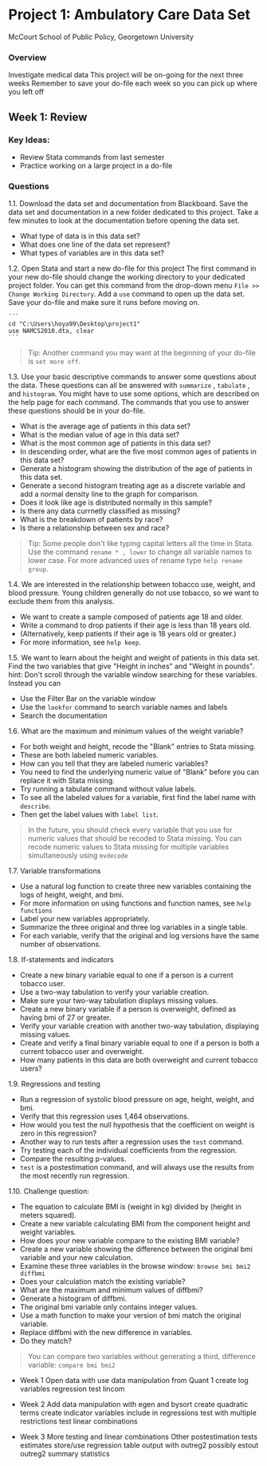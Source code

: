 # Project 1: Ambulatory Care Data Set 
McCourt School of Public Policy, Georgetown University

### Overview

Investigate medical data
This project will be on-going for the next three weeks
Remember to save your do-file each week so you can pick up where you left off

## Week 1: Review
### Key Ideas:
 - Review Stata commands from last semester 
 - Practice working on a large project in a do-file

### Questions

1.1. Download the data set and documentation from Blackboard. 
Save the data set and documentation in a new folder dedicated to this project.
Take a few minutes to look at the documentation before opening the data set.
  - What type of data is in this data set?
  - What does one line of the data set represent?
  - What types of variables are in this data set?

1.2. Open Stata and start a new do-file for this project
The first command in your new do-file should change the working directory to your dedicated project folder. 
You can get this command from the drop-down menu `File >> Change Working Directory`.
Add a `use` command to open up the data set.
Save your do-file and make sure it runs before moving on.

    ```
    cd "C:\Users\hoya99\Desktop\project1"  
    use NAMCS2010.dta, clear
    ```

> Tip: Another command you may want at the beginning of your do-file is `set more off`. 

1.3. Use your basic descriptive commands to answer some questions about the data.
These questions can all be answered with `summarize` , `tabulate` , and `histogram`.
You might have to use some options, which are described on the help page for each command.
The commands that you use to answer these questions should be in your do-file.
  - What is the average age of patients in this data set?
  - What is the median value of age in this data set?
  - What is the most common age of patients in this data set?
  - In descending order, what are the five most common ages of patients in this data set? 
  - Generate a histogram showing the distribution of the age of patients in this data set. 
  - Generate a second histogram treating age as a discrete variable and add a normal density line to the graph for comparison.
  - Does it look like age is distributed normally in this sample?
  - Is there any data currnetly classified as missing?
  - What is the breakdown of patients by race? 
  - Is there a relationship between sex and race?

> Tip: Some people don't like typing capital letters all the time in Stata.
Use the command `rename * , lower` to change all variable names to lower case.
For more advanced uses of rename type `help rename group`. 

1.4. We are interested in the relationship between tobacco use, weight, and blood pressure.
Young children generally do not use tobacco, so we want to exclude them from this analysis.
- We want to create a sample composed of patients age 18 and older.
- Write a command to drop patients if their age is less than 18 years old. 
- (Alternatively, keep patients if their age is 18 years old or greater.)
- For more information, see `help keep`.
 
1.5. We want to learn about the height and weight of patients in this data set.
Find the two variables that give "Height in inches" and "Weight in pounds".
hint: Don't scroll through the variable window searching for these variables.
Instead you can 
  - Use the Filter Bar on the variable window
  - Use the `lookfor` command to search variable names and labels
  - Search the documentation

1.6. What are the maximum and minimum values of the weight variable?
- For both weight and height, recode the "Blank" entries to Stata missing. 
- These are both labeled numeric variables. 
- How can you tell that they are labeled numeric variables? 
- You need to find the underlying numeric value of "Blank" before you can replace it with Stata missing.
- Try running a tabulate command without value labels. 
- To see all the labeled values for a variable, first find the label name with `describe`.
- Then get the label values with `label list`.

> In the future, you should check every variable that you use for numeric values that should be recoded to Stata missing. 
> You can recode numeric values to Stata missing for multiple variables simultaneously using `mvdecode`

1.7. Variable transformations 
- Use a natural log function to create three new variables containing the logs of height, weight, and bmi.
- For more information on using functions and function names, see `help functions`
- Label your new variables appropriately.
- Summarize the three original and three log variables in a single table.
- For each variable, verify that the original and log versions have the same number of observations.

1.8. If-statements and indicators
- Create a new binary variable equal to one if a person is a current tobacco user.
- Use a two-way tabulation to verify your variable creation. 
- Make sure your two-way tabulation displays missing values.
- Create a new binary variable if a person is overweight, defined as having bmi of 27 or greater.
- Verify your variable creation with another two-way tabulation, displaying missing values.
- Create and verify a final binary variable equal to one if a person is both a current tobacco user and overweight. 
- How many patients in this data are both overweight and current tobacco users?

1.9. Regressions and testing
- Run a regression of systolic blood pressure on age, height, weight, and bmi.
- Verify that this regression uses 1,464 observations.
- How would you test the null hypothesis that the coefficient on weight is zero in this regression?
- Another way to run tests after a regression uses the `test` command.
- Try testing each of the individual coefficients from the regression. 
- Compare the resulting p-values.
- `test` is a postestimation command, and will always use the results from the most recently run regression.


1.10. Challenge question:
- The equation to calculate BMI is (weight in kg) divided by (height in meters squared).
- Create a new variable calculating BMI from the component height and weight variables.
- How does your new variable compare to the existing BMI variable?
- Create a new variable showing the difference between the original bmi variable and your new calculation.
- Examine these three variables in the browse window: `browse bmi bmi2 diffbmi`
- Does your calculation match the existing variable?
- What are the maximum and minimum values of diffbmi?
- Generate a histogram of diffbmi.
- The original bmi variable only contains integer values.
- Use a math function to make your version of bmi match the original variable.
- Replace diffbmi with the new difference in variables.
- Do they match?

> You can compare two variables without generating a third, difference variable: `compare bmi bmi2`



* Week 1
Open data with use 
data manipulation from Quant 1
create log variables
regression
test
lincom

* Week 2
Add data manipulation with egen and bysort
create quadratic terms
create indicator variables
include in regressions
test with multiple restrictions
test linear combinations

* Week 3
More testing and linear combinations
Other postestimation tests
estimates store/use
regression table output with outreg2 possibly estout
outreg2 summary statistics





